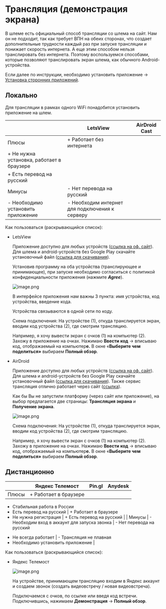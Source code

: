 # Трансляция (демонстрация экрана)

<aside>

В шлеме есть официальный способ трансляции со шлема на сайт. Нам он не подходит, так как требует ВПН на обеих сторонах, что создает дополнительные трудности каждый раз при запуске трансляции и понижает скорость интернета. А еще этим способом нельзя транслировать без интернета. Поэтому воспользуемся способами, которые позволяют транслировать экран шлема, как обычного Android-устройства.

</aside>

Если далее по инструкции, необходимо установить приложение → 
[Установка сторонних приложений](https://www.notion.so/25c9a75a58f5803486f1e5cf373a6c70?pvs=21).

## Локально

Для трансляции в рамках одного WiFi понадобится установить приложение на шлем.

|  | LetsView | AirDroid Cast |
| --- | --- | --- |
| Плюсы | + Работает без интернета
 | + Не нужна установка, работает в браузере
+ Есть перевод на русский |
| Минусы | - Нет перевода на русский
- Необходимо установить приложение | - Необходим интернет для подключения к серверу |

Как пользоваться (раскрывающийся список):

- LetsView
    
    Приложение доступно для любых устройств ([ссылка на оф. сайт](https://letsview.com/download-letsview)). Для шлема и android-устройств без Google Play скачайте установочный файл ([ссылка для скачивания](https://drive.google.com/file/d/11Fg5gCXC_Z6Ff8ZxhnSbywcuZZ97e7v4/view?usp=sharing)).
    
    Установив программу на оба устройства (транслирующее и принимающее), при запуске необходимо согласиться с политикой конфиденциальности приложения (нажмите ***Agree***). 
    
    ![image.png](image%206.png)
    
    В интерфейсе приложения нам важны 3 пункта: имя устройства, код устройства, введение кода.
    
    Устройства связываются в одной сети по коду. 
    
    Схема подключения:
    На устройстве (1), откуда транслируется экран, вводим код устройства (2), где смотрим трансляцию.
    
    Например, я хочу вывести экран с очков (1) на компьютер (2). Захожу в приложение на очках. Нажимаю **Ввести код** → вписываю код, отображаемый на компьютер**е.** В окне «**Выберите чем поделиться»** выбираем **Полный обзор**.
    
- AirDroid
    
    Приложение доступно для любых устройств ([ссылка на оф. сайт](https://www.airdroid.com/download/airdroid-cast/)). Для шлема и android-устройств без Google Play скачайте установочный файл ([ссылка для скачивания](https://drive.google.com/file/d/11Fg5gCXC_Z6Ff8ZxhnSbywcuZZ97e7v4/view?usp=sharing)).
    Также сервис трансляция отлично работает через сайт ([ссылка](https://webcast.airdroid.com/)).
    
    Как бы Вы не запустили платформу (через сайт или приложение), на выбор предлагается две страницы: **Трансляция экрана** и **Получение экрана**.
    
    ![image.png](image%207.png)
    
    Схема подключения:
    На устройстве (1), откуда транслируется экран, вводим код устройства (2), где смотрим трансляцию.
    
    Например, я хочу вывести экран с очков (1) на компьютер (2). Захожу в приложение на очках. Нажимаю **Ввести код** → вписываю код, отображаемый на компьютер**е.** В окне «**Выберите чем поделиться»** выбираем **Полный обзор**.
    

## Дистанционно

|  | Яндекс Телемост | Pin.gl | Anydesk |
| --- | --- | --- | --- |
| Плюсы | + Работает в браузере
+ Стабильная работа в России
+ Есть перевод на русский | + Работает в браузере
+ Не нужна регистрация
 | + Есть перевод на русский |
| Минусы | - Необходим вход в аккаунт для запуска звонка | - Нет перевода на русский
- Не всегда работает | - Трансляция не плавная
- Необходимо установить приложение |

Как пользоваться (раскрывающийся список):

- Яндекс Телемост
    
    
    ![image.png](image%208.png)
    
    На устройстве, принимающем трансляцию входим в Яндекс аккаунт и создаем звонок (создать видеовстречу / новая видеовстреча). 
    
    Подключаемся с очков, по ссылке или введя код встречи. 
    Подключившись, нажимаем 
    **Демонстрация** → **Полный обзор**.
